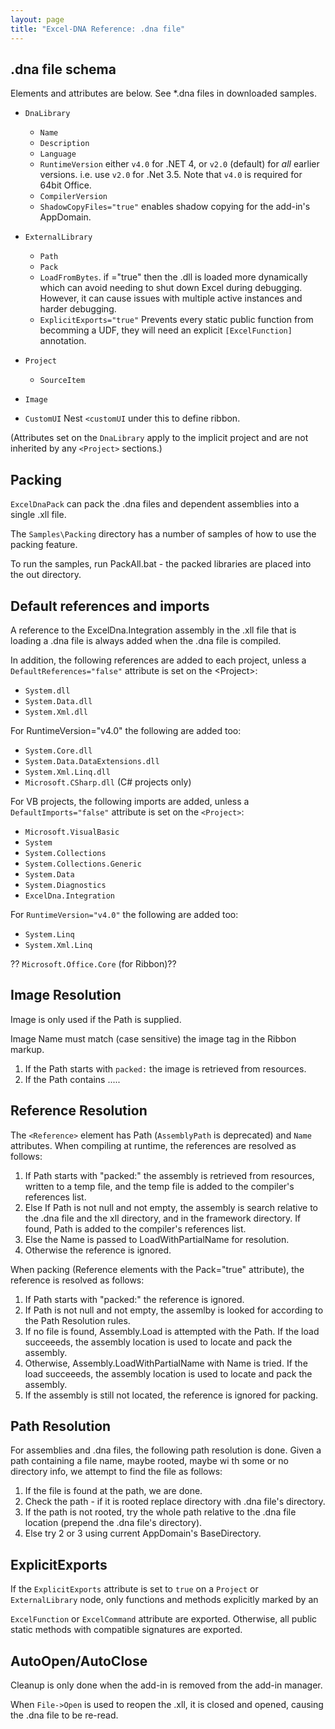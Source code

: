 ```yaml
---
layout: page
title: "Excel-DNA Reference: .dna file"
---
```

## .dna file schema

Elements and attributes are below.   See *.dna files in downloaded samples.

- `DnaLibrary`
    - `Name`
    - `Description`
    - `Language`
    - `RuntimeVersion` either `v4.0` for .NET 4, or `v2.0` (default) for _all_ earlier versions.  i.e. use `v2.0` for .Net 3.5.  Note that `v4.0` is required for 64bit Office.
    - `CompilerVersion`
    - `ShadowCopyFiles="true"` enables shadow copying for the add-in's AppDomain.

- `ExternalLibrary`
    - `Path`
    - `Pack`
    - `LoadFromBytes`.  if ="true" then the .dll is loaded more dynamically which can avoid needing to shut down Excel during debugging. However, it can cause issues with multiple active instances and harder debugging.
    - `ExplicitExports="true"` Prevents every static public function from becomming a UDF, they will need an explicit `[ExcelFunction]` annotation.

- `Project`
    - `SourceItem`
- `Image`

- `CustomUI` Nest `<customUI` under this to define ribbon.

(Attributes set on the `DnaLibrary` apply to the implicit project and are not inherited by any `<Project>` sections.)

## Packing

`ExcelDnaPack` can pack the .dna files and dependent assemblies into a single .xll file.

The `Samples\Packing` directory has a number of samples of how to use the packing feature.

To run the samples, run PackAll.bat - the packed libraries are placed into the out directory.

## Default references and imports

A reference to the ExcelDna.Integration assembly in the .xll file that is
loading a .dna file is always added when the .dna file is compiled.

In addition, the following references are added to each project, unless a `DefaultReferences="false"` attribute is set on the <Project\>:

- `System.dll`
- `System.Data.dll`
- `System.Xml.dll`

For RuntimeVersion="v4.0" the following are added too:

- `System.Core.dll`
- `System.Data.DataExtensions.dll`
- `System.Xml.Linq.dll`
- `Microsoft.CSharp.dll` (C# projects only)

For VB projects, the following imports are added, unless a `DefaultImports="false"` attribute is set on the `<Project>`:

- `Microsoft.VisualBasic`
- `System`
- `System.Collections`
- `System.Collections.Generic`
- `System.Data`
- `System.Diagnostics`
- `ExcelDna.Integration`

For `RuntimeVersion="v4.0"` the following are added too:

- `System.Linq`
- `System.Xml.Linq`

?? `Microsoft.Office.Core` (for Ribbon)??

## Image Resolution

Image is only used if the Path is supplied.

Image Name must match (case sensitive) the image tag in the Ribbon markup.

1. If the Path starts with `packed:` the image is retrieved from resources.
2. If the Path contains .....

## Reference Resolution

The `<Reference>` element has Path (`AssemblyPath` is deprecated) and `Name` attributes.
When compiling at runtime, the references are resolved as follows:

1. If Path starts with "packed:" the assembly is retrieved from resources, written to a temp file, and the temp file is added to the compiler's references list.
2. Else If Path is not null and not empty, the assembly is search relative to the .dna file and the xll directory, and in the framework directory. If found, Path is added to the compiler's references list.
3. Else the Name is passed to LoadWithPartialName for resolution.
4. Otherwise the reference is ignored.

When packing (Reference elements with the Pack="true" attribute), the reference is resolved as follows:

1. If Path starts with "packed:" the reference is ignored.
2. If Path is not null and not empty, the assemlby is looked for according to the Path Resolution rules.
3. If no file is found, Assembly.Load is attempted with the Path. If the load succeeeds, the assembly location is used to locate and pack the assembly.
4. Otherwise, Assembly.LoadWithPartialName with Name is tried. If the load succeeeds, the assembly location is used to locate and pack the assembly.
5. If the assembly is still not located, the reference is ignored for packing.

## Path Resolution

For assemblies and .dna files, the following path resolution is done.
Given a path containing a file name, maybe rooted, maybe wi
th some or no directory info, we attempt to find the file as follows:

1. If the file is found at the path, we are done.
2. Check the path - if it is rooted replace directory with .dna file's directory.
3. If the path is not rooted, try the whole path relative to the .dna file location (prepend the .dna file's directory).
4. Else try 2 or 3 using current AppDomain's BaseDirectory.

## ExplicitExports

If the `ExplicitExports` attribute is set to `true` on a `Project` or `ExternalLibrary` node, only functions and methods explicitly marked by an

`ExcelFunction` or `ExcelCommand` attribute are exported. Otherwise, all public static methods with compatible signatures are exported.

## AutoOpen/AutoClose

Cleanup is only done when the add-in is removed from the add-in manager.

When `File->Open` is used to reopen the .xll, it is closed and opened, causing the .dna file to be re-read.
